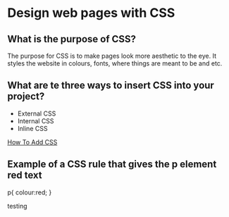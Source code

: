 # Design web pages with CSS

## What is the purpose of CSS?

The purpose for CSS is to make pages look more aesthetic to the eye. It styles the website in colours, fonts, where things are meant to be and etc.

## What are te three ways to insert CSS into your project?

- External CSS
- Internal CSS
- Inline CSS

[How To Add CSS](https://www.w3schools.com/css/css_howto.asp)

## Example of a CSS rule that gives the p element red text

p{
    colour:red;
}

testing